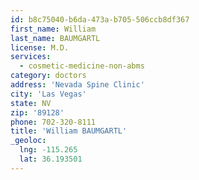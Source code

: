 ```yaml
---
id: b8c75040-b6da-473a-b705-506ccb8df367
first_name: William
last_name: BAUMGARTL
license: M.D.
services:
  - cosmetic-medicine-non-abms
category: doctors
address: 'Nevada Spine Clinic'
city: 'Las Vegas'
state: NV
zip: '89128'
phone: 702-320-8111
title: 'William BAUMGARTL'
_geoloc:
  lng: -115.265
  lat: 36.193501
---
```

